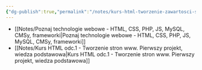 ```yaml
---
{"dg-publish":true,"permalink":"/notes/kurs-html-tworzenie-zawartosci-stron-internetowych/"}
---
```


- [[Notes/Poznaj technologie webowe - HTML, CSS, PHP, JS, MySQL, CMSy, frameworki\|Poznaj technologie webowe - HTML, CSS, PHP, JS, MySQL, CMSy, frameworki]]
- [[Notes/Kurs HTML odc.1 - Tworzenie stron www. Pierwszy projekt, wiedza podstawowa\|Kurs HTML odc.1 - Tworzenie stron www. Pierwszy projekt, wiedza podstawowa]]